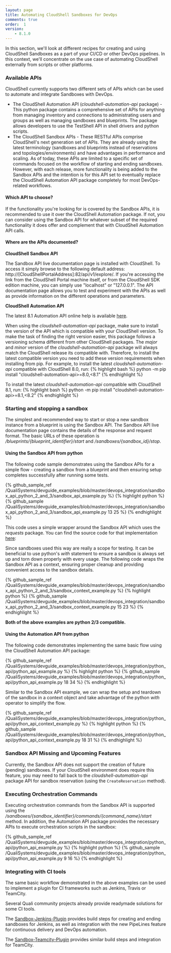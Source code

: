 ```yaml
---
layout: page
title: Automating CloudShell Sandboxes for DevOps
comments: true
order:  1
version:
    - 8.1.0
---
```

In this section, we'll look at different recipes for creating and using CloudShell Sandboxes as a part of your CI/CD
or other DevOps pipelines. In this context, we'll concentrate on the use case of automating CloudShell externally from scripts or other platforms.

### Available APIs

CloudShell currently supports two different sets of APIs which can be used to automate and integrate Sandboxes with DevOps.

* The CloudShell Automation API (_cloudshell-automation-api_ package) - This python package contains a comprehensive set of APIs for anything from managing inventory and connections to administrating users and groups as well as managing sandboxes and blueprints. The package allows developers to use the TestShell API in shell drivers and python scripts.
* The CloudShell Sandbox APIs - These RESTful APIs comprise CloudShell's next generation set of APIs. They are already using the latest terminology (sandboxes and blueprints instead of reservations and topologies/environments) and have advantages in performance and scaling. As of today, these APIs are limited to a specific set of commands focused on the workflow of starting and ending sandboxes. However, with each release, more functionality is being added to the Sandbox APIs and the intention is for this API set to eventually replace the CloudShell Automation API package completely for most DevOps-related workflows.

#### Which API to choose?
If the functionality you're looking for is covered by the Sandbox APIs, it is recommended to use it over the CloudShell Automation package.
If not, you can consider using the Sandbox API for whatever subset of the required functionality it does offer and complement that with CloudShell Automation API calls.

#### Where are the APIs documented?

**CloudShell Sandbox API**

The Sandbox API live documentation page is installed with CloudShell. To access it simply browse to the following default address:
http://[CloudShellPortalAddress]:82/api/v1/explore/. If you're accessing the link from the CloudShell Portal machine itself, or from the CloudShell SDK edition machine, you can simply use "localhost" or "127.0.0.1". The API documentation page allows you to test and experiment with the APIs as well as provide information on the different operations and parameters.

**CloudShell Automation API**

The latest 8.1 Automation API online help is available <a href="http://help.quali.com/Online%20Help/8.1.0.4496/Python-API/" target="_blank">here</a>.

When using the _cloudshell-automation-api_ package, make sure to install the version of the API which is compatible with your CloudShell version. To make the task of finding the right version easier, this package follows a versioning schema different from other CloudShell packages. The _major_ and _minor_ version of the _cloudshell-automation-api_ package will always match the CloudShell release its compatible with. Therefore, to install the latest compatible version you need to add these version requirements when installing from pip. For example, to install the latest _cloudshell-automation-api_ compatible with CloudShell 8.0, run:
{% highlight bash %}
python -m pip install "cloudshell-automation-api>=8.0,<8.1"
{% endhighlight %}

To install the latest _cloudshell-automation-api_ compatible with CloudShell 8.1, run:
{% highlight bash %}
python -m pip install "cloudshell-automation-api>=8.1,<8.2"
{% endhighlight %}

### Starting and stopping a sandbox

The simplest and recommended way to start or stop a new sandbox instance from a blueprint is using the Sandbox API.
The Sandbox API live documentation page contains the details of the response and request format. The basic URLs of these operation is  _/blueprints/{blueprint_identifier}/start_ and _/sandboxes/{sandbox_id}/stop_.

#### Using the Sandbox API from python

The following code sample demonstrates using the Sandbox APIs for a simple flow - creating a sandbox from a blueprint and then ensuring setup completes successfully after running some tests.

{% github_sample_ref /QualiSystems/devguide_examples/blob/master/devops_integration/sandbox_api_python_2_and_3/sandbox_api_example.py %}
{% highlight python %}
{% github_sample /QualiSystems/devguide_examples/blob/master/devops_integration/sandbox_api_python_2_and_3/sandbox_api_example.py 13 25 %}
{% endhighlight %}

This code uses a simple wrapper around the Sandbox API which uses the _requests_ package. You can find the source code for that implementation [here](https://github.com/QualiSystems/devguide_examples/blob/master/devops_integration/sandbox_api_python_2_and_3/sandbox_api/sandbox_apis.py):

Since sandboxes used this way are really a scope for testing. It can be beneficial to use python's _with_ statement to ensure a sandbox is always set up and torn down properly with every usage. The following code wraps the Sandbox API as a context, ensuring proper cleanup and providing convenient access to the sandbox details.

{% github_sample_ref /QualiSystems/devguide_examples/blob/master/devops_integration/sandbox_api_python_2_and_3/sandbox_context_example.py %}
{% highlight python %}
{% github_sample /QualiSystems/devguide_examples/blob/master/devops_integration/sandbox_api_python_2_and_3/sandbox_context_example.py 15 23 %}
{% endhighlight %}


**Both of the above examples are python 2/3 compatible.**

#### Using the Automation API from python

The following code demonstrates implementing the same basic flow using the CloudShell Automation API package:

{% github_sample_ref /QualiSystems/devguide_examples/blob/master/devops_integration/python_api/python_api_example.py %}
{% highlight python %}
{% github_sample /QualiSystems/devguide_examples/blob/master/devops_integration/python_api/python_api_example.py 18 34 %}
{% endhighlight %}

Similar to the Sandbox API example, we can wrap the setup and teardown of the sandbox in a context object and take advantage of the python _with_ operator to simplify the flow.

{% github_sample_ref /QualiSystems/devguide_examples/blob/master/devops_integration/python_api/python_api_context_example.py %}
{% highlight python %}
{% github_sample /QualiSystems/devguide_examples/blob/master/devops_integration/python_api/python_api_context_example.py 18 31 %}
{% endhighlight %}

### Sandbox API Missing and Upcoming Features

Currently, the Sandbox API does not support the creation of future (pending) sandboxes. If your CloudShell environment does require this feature, you may need to fall back to the _cloudshell-automation-api_ package API for sandbox reservation (using the `CreateReservation` method).

### Executing Orchestration Commands

Executing orchestration commands from the Sandbox API is supported using the _/sandboxes/{sandbox_identifier}/commands/{command_name}/start_ method.
In addition, the Automation API package provides the necessary APIs to execute orchestration scripts in the sandbox:


{% github_sample_ref /QualiSystems/devguide_examples/blob/master/devops_integration/python_api/python_api_example.py %}
{% highlight python %}
{% github_sample /QualiSystems/devguide_examples/blob/master/devops_integration/python_api/python_api_example.py 9 16 %}
{% endhighlight %}

### Integrating with CI tools

The same basic workflow demonstrated in the above examples can be used to implement a plugin for CI frameworks
such as Jenkins, Travis or TeamCity.

Several Quali community projects already provide readymade solutions for some CI tools.

The [Sandbox-Jenkins-Plugin](https://github.com/jenkinsci/cloudshell-sandbox-plugin) provides build steps for creating and ending sandboxes for Jenkins, as well as integration with the new PipeLines feature for continuous delivery and DevOps automation.

The [Sandbox-Teamcity-Plugin](https://github.com/QualiSystems/Sandbox-TeamCIty-Plugin) provides similar build steps and integration for TeamCity.
